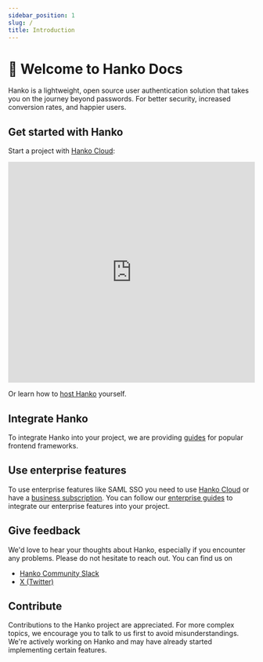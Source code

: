 ```yaml
---
sidebar_position: 1
slug: /
title: Introduction
---
```


# :wave: Welcome to Hanko Docs

Hanko is a lightweight, open source user authentication solution that takes you on the journey beyond passwords. For better security, increased conversion rates, and happier users.

## Get started with Hanko

Start a project with [Hanko Cloud](https://cloud.hanko.io):

<iframe width="100%" height="450" src="https://www.youtube.com/embed/dSeYqEhqZc0?si=anD8PLuU7khVRfDw" title="YouTube video player" frameborder="0" allow="accelerometer; autoplay; clipboard-write; encrypted-media; gyroscope; picture-in-picture; web-share" allowfullscreen></iframe>

Or learn how to [host Hanko](https://github.com/teamhanko/hanko) yourself.

## Integrate Hanko

To integrate Hanko into your project, we are providing [guides](/guides/frontend) for popular frontend frameworks.

## Use enterprise features

To use enterprise features like SAML SSO you need to use [Hanko Cloud](https://cloud.hanko.io) or have a [business subscription](https://www.hanko.io/pricing).
You can follow our [enterprise guides](/guides/ee) to integrate our enterprise features into your project.

## Give feedback

We'd love to hear your thoughts about Hanko, especially if you encounter any problems. Please do not hesitate to reach out. You can find us on

- [Hanko Community Slack](https://www.hanko.io/community)
- [X (Twitter)](https://x.com/hanko_io)

## Contribute

Contributions to the Hanko project are appreciated. For more complex topics, we encourage you to talk to us first to avoid misunderstandings. We're actively working on Hanko and may have already started implementing certain features.
